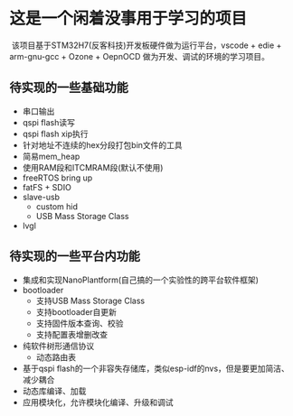 # 这是一个闲着没事用于学习的项目

​	该项目基于STM32H7(反客科技)开发板硬件做为运行平台，vscode + edie + arm-gnu-gcc + Ozone + OepnOCD 做为开发、调试的环境的学习项目。



## 待实现的一些基础功能

- 串口输出
- qspi flash读写
- qspi flash xip执行
- 针对地址不连续的hex分段打包bin文件的工具
- 简易mem_heap
- 使用RAM段和ITCMRAM段(默认不使用)
- freeRTOS bring up
- fatFS + SDIO
- slave-usb
  - custom hid
  - USB Mass Storage Class
- lvgl



## 待实现的一些平台内功能

- 集成和实现NanoPlantform(自己搞的一个实验性的跨平台软件框架)
- bootloader
  - 支持USB Mass Storage Class
  - 支持bootloader自更新
  - 支持固件版本查询、校验
  - 支持配置表增删改查
- 纯软件树形通信协议
  - 动态路由表
- 基于qspi flash的一个非容失存储库，类似esp-idf的nvs，但是要更加简洁、减少耦合
- 动态库编译、加载
- 应用模块化，允许模块化编译、升级和调试

